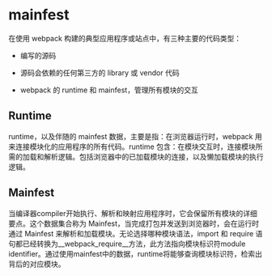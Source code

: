 # mainfest

在使用 webpack 构建的典型应用程序或站点中，有三种主要的代码类型：

- 编写的源码

- 源码会依赖的任何第三方的 library 或 vendor 代码

- webpack 的 runtime 和 mainfest，管理所有模块的交互

## Runtime

runtime，以及伴随的 mainfest 数据，主要是指：在浏览器运行时，webpack 用来连接模块化的应用程序的所有代码。runtime 包含：在模块交互时，连接模块所需的加载和解析逻辑。包括浏览器中的已加载模块的连接，以及懒加载模块的执行逻辑。

## Mainfest

当编译器compiler开始执行、解析和映射应用程序时，它会保留所有模块的详细要点。这个数据集合称为 Mainfest，当完成打包并发送到浏览器时，会在运行时通过 Mainfest 来解析和加载模块。无论选择哪种模块语法，import 和 require 语句都已经转换为__webpack_require__方法，此方法指向模块标识符module identifier。通过使用mainfest中的数据，runtime将能够查询模块标识符，检索出背后的对应模块。